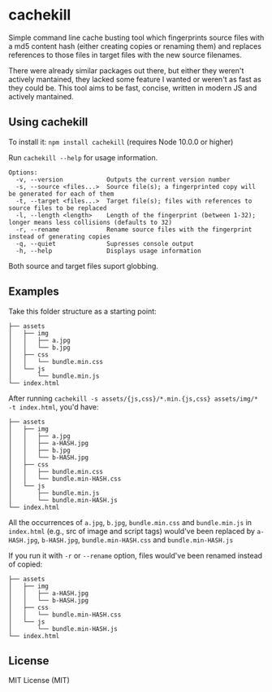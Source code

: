 # cachekill

Simple command line cache busting tool which fingerprints source files with a md5 content hash (either creating copies or renaming them) and replaces references to those files in target files with the new source filenames.

There were already similar packages out there, but either they weren't actively mantained, they lacked some feature I wanted or weren't as fast as they could be. This tool aims to be fast, concise, written in modern JS and actively mantained.


## Using cachekill

To install it: `npm install cachekill` (requires Node 10.0.0 or higher)

Run `cachekill --help` for usage information.

    Options:
      -v, --version            Outputs the current version number
      -s, --source <files...>  Source file(s); a fingerprinted copy will be generated for each of them
      -t, --target <files...>  Target file(s); files with references to source files to be replaced
      -l, --length <length>    Length of the fingerprint (between 1-32); longer means less collisions (defaults to 32)
      -r, --rename             Rename source files with the fingerprint instead of generating copies
      -q, --quiet              Supresses console output
      -h, --help               Displays usage information

Both source and target files suport globbing.


## Examples

Take this folder structure as a starting point:

    ├── assets
    │   ├── img
    │   │   ├── a.jpg
    │   │   └── b.jpg
    │   ├── css
    │   │   └── bundle.min.css
    │   └── js
    │       └── bundle.min.js
    └── index.html

After running `cachekill -s assets/{js,css}/*.min.{js,css} assets/img/*  -t index.html`, you'd have:

    ├── assets
    │   ├── img
    │   │   ├── a.jpg
    │   │   ├── a-HASH.jpg
    │   │   ├── b.jpg
    │   │   └── b-HASH.jpg
    │   ├── css
    │   │   ├── bundle.min.css
    │   │   └── bundle.min-HASH.css
    │   └── js
    │       ├── bundle.min.js
    │       └── bundle.min-HASH.js
    └── index.html

All the occurrences of `a.jpg`, `b.jpg`, `bundle.min.css` and `bundle.min.js` in `index.html` (e.g., src of image and script tags) would've been replaced by `a-HASH.jpg`, `b-HASH.jpg`, `bundle.min-HASH.css` and `bundle.min-HASH.js`

If you run it with `-r` or `--rename` option, files would've been renamed instead of copied:

    ├── assets
    │   ├── img
    │   │   ├── a-HASH.jpg
    │   │   └── b-HASH.jpg
    │   ├── css
    │   │   └── bundle.min-HASH.css
    │   └── js
    │       └── bundle.min-HASH.js
    └── index.html


## License

MIT License (MIT)

